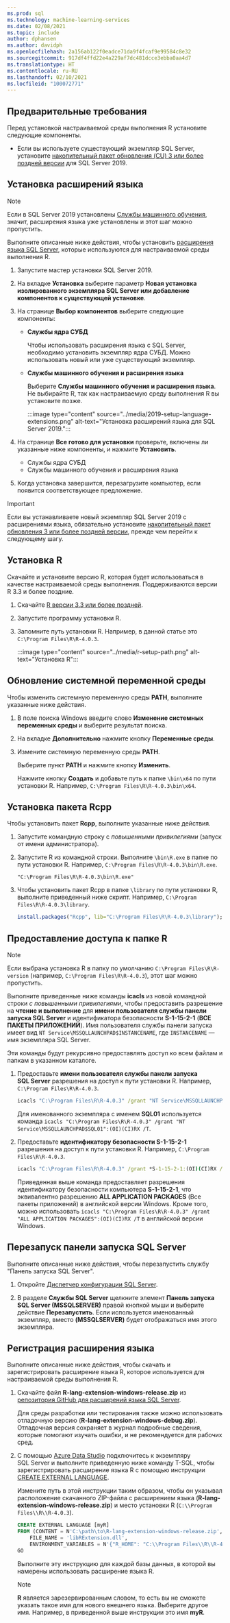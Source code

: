```yaml
---
ms.prod: sql
ms.technology: machine-learning-services
ms.date: 02/08/2021
ms.topic: include
author: dphansen
ms.author: davidph
ms.openlocfilehash: 2a156ab122f0eadce71da9f4fcaf9e99584c8e32
ms.sourcegitcommit: 917df4ffd22e4a229af7dc481dcce3ebba0aa4d7
ms.translationtype: HT
ms.contentlocale: ru-RU
ms.lasthandoff: 02/10/2021
ms.locfileid: "100072771"
---
```

## <a name="prerequisites"></a>Предварительные требования

Перед установкой настраиваемой среды выполнения R установите следующие компоненты.

+ Если вы используете существующий экземпляр SQL Server, установите [накопительный пакет обновления (CU) 3 или более поздней версии](../../../database-engine/install-windows/latest-updates-for-microsoft-sql-server.md) для SQL Server 2019.

## <a name="install-language-extensions"></a>Установка расширений языка

> [!NOTE]
> Если в SQL Server 2019 установлены [Службы машинного обучения](../../sql-server-machine-learning-services.md), значит, расширения языка уже установлены и этот шаг можно пропустить.

Выполните описанные ниже действия, чтобы установить [расширения языка SQL Server](../../../language-extensions/language-extensions-overview.md), которые используются для настраиваемой среды выполнения R.

1. Запустите мастер установки SQL Server 2019.
  
1. На вкладке **Установка** выберите параметр **Новая установка изолированного экземпляра SQL Server или добавление компонентов к существующей установке**.

1. На странице **Выбор компонентов** выберите следующие компоненты:
  
    + **Службы ядра СУБД**
  
        Чтобы использовать расширения языка с SQL Server, необходимо установить экземпляр ядра СУБД. Можно использовать новый или уже существующий экземпляр.
  
    + **Службы машинного обучения и расширения языка**

        Выберите **Службы машинного обучения и расширения языка**. Не выбирайте R, так как настраиваемую среду выполнения R вы установите позже.

        :::image type="content" source="../media/2019-setup-language-extensions.png" alt-text="Установка расширений языка для SQL Server 2019.":::

1. На странице **Все готово для установки** проверьте, включены ли указанные ниже компоненты, и нажмите **Установить**.
  
    + Службы ядра СУБД
    + Службы машинного обучения и расширения языка

1. Когда установка завершится, перезагрузите компьютер, если появится соответствующее предложение.

> [!IMPORTANT]
> Если вы устанавливаете новый экземпляр SQL Server 2019 с расширениями языка, обязательно установите [накопительный пакет обновления 3 или более поздней версии](../../../database-engine/install-windows/latest-updates-for-microsoft-sql-server.md), прежде чем перейти к следующему шагу.

## <a name="install-r"></a>Установка R

Скачайте и установите версию R, которая будет использоваться в качестве настраиваемой среды выполнения. Поддерживаются версии R 3.3 и более поздние.

1. Скачайте [R версии 3.3 или более поздней](https://cran.r-project.org/bin/windows/base/).

1. Запустите программу установки R.

1. Запомните путь установки R. Например, в данной статье это `C:\Program Files\R\R-4.0.3`.

    :::image type="content" source="../media/r-setup-path.png" alt-text="Установка R":::

## <a name="update-system-environment-variable"></a>Обновление системной переменной среды

Чтобы изменить системную переменную среды **PATH**, выполните указанные ниже действия.

1. В поле поиска Windows введите слово **Изменение системных переменных среды** и выберите результат поиска.

1. На вкладке **Дополнительно** нажмите кнопку **Переменные среды**.

1. Измените системную переменную среды **PATH**.

    Выберите пункт **PATH** и нажмите кнопку **Изменить**.

    Нажмите кнопку **Создать** и добавьте путь к папке `\bin\x64` по пути установки R. Например, `C:\Program Files\R\R-4.0.3\bin\x64`.

## <a name="install-rcpp-package"></a>Установка пакета Rcpp

Чтобы установить пакет **Rcpp**, выполните указанные ниже действия.

1. Запустите командную строку с *повышенными привилегиями* (запуск от имени администратора).

1. Запустите R из командной строки. Выполните `\bin\R.exe` в папке по пути установки R. Например, `C:\Program Files\R\R-4.0.3\bin\R.exe`.

    ```CMD
    "C:\Program Files\R\R-4.0.3\bin\R.exe"
    ```

1. Чтобы установить пакет Rcpp в папке `\library` по пути установки R, выполните приведенный ниже скрипт. Например, `C:\Program Files\R\R-4.0.3\library`.

    ```R
    install.packages("Rcpp", lib="C:\Program Files\R\R-4.0.3\library");
    ```

## <a name="grant-access-to-r-folder"></a>Предоставление доступа к папке R

> [!NOTE]
> Если выбрана установка R в папку по умолчанию `C:\Program Files\R\R-version` (например, `C:\Program Files\R\R-4.0.3`), этот шаг можно пропустить.

Выполните приведенные ниже команды **icacls** из новой командной строки *с повышенными привилегиями*, чтобы предоставить разрешение на **чтение и выполнение** для **имени пользователя службы панели запуска SQL Server** и идентификатора безопасности **S-1-15-2-1** (**ВСЕ ПАКЕТЫ ПРИЛОЖЕНИЙ**). Имя пользователя службы панели запуска имеет вид `NT Service\MSSQLLAUNCHPAD$INSTANCENAME`, где `INSTANCENAME` — имя экземпляра SQL Server.

Эти команды будут рекурсивно предоставлять доступ ко всем файлам и папкам в указанном каталоге.

1. Предоставьте **имени пользователя службы панели запуска SQL Server** разрешения на доступ к пути установки R. Например, `C:\Program Files\R\R-4.0.3`.

    ```cmd
    icacls "C:\Program Files\R\R-4.0.3" /grant "NT Service\MSSQLLAUNCHPAD":(OI)(CI)RX /T
    ```

    Для именованного экземпляра с именем **SQL01** используется команда `icacls "C:\Program Files\R\R-4.0.3" /grant "NT Service\MSSQLLAUNCHPAD$SQL01":(OI)(CI)RX /T`.

2. Предоставьте **идентификатору безопасности S-1-15-2-1** разрешения на доступ к пути установки R. Например, `C:\Program Files\R\R-4.0.3`.

    ```cmd
    icacls "C:\Program Files\R\R-4.0.3" /grant *S-1-15-2-1:(OI)(CI)RX /T
    ```

    Приведенная выше команда предоставляет разрешения идентификатору безопасности компьютера **S-1-15-2-1**, что эквивалентно разрешению **ALL APPLICATION PACKAGES** (Все пакеты приложений) в английской версии Windows. Кроме того, можно использовать `icacls "C:\Program Files\R\R-4.0.3" /grant "ALL APPLICATION PACKAGES":(OI)(CI)RX /T` в английской версии Windows.

## <a name="restart-sql-server-launchpad"></a>Перезапуск панели запуска SQL Server

Выполните описанные ниже действия, чтобы перезапустить службу "Панель запуска SQL Server".

1. Откройте [Диспетчер конфигурации SQL Server](../../../relational-databases/sql-server-configuration-manager.md).

1. В разделе **Службы SQL Server** щелкните элемент **Панель запуска SQL Server (MSSQLSERVER)** правой кнопкой мыши и выберите действие **Перезапустить**. Если используется именованный экземпляр, вместо **(MSSQLSERVER)** будет отображаться имя этого экземпляра.

## <a name="register-language-extension"></a>Регистрация расширения языка

Выполните описанные ниже действия, чтобы скачать и зарегистрировать расширение языка R, которое используется для настраиваемой среды выполнения R.

1. Скачайте файл **R-lang-extension-windows-release.zip** из [репозитория GitHub для расширений языка SQL Server](https://github.com/microsoft/sql-server-language-extensions/releases).

    Для среды разработки или тестирования также можно использовать отладочную версию (**R-lang-extension-windows-debug.zip**). Отладочная версия сохраняет в журнал подробные сведения, которые помогают изучать ошибки, и не рекомендуется для рабочих сред.

1. С помощью [Azure Data Studio](../../../azure-data-studio/what-is-azure-data-studio.md) подключитесь к экземпляру SQL Server и выполните приведенную ниже команду T-SQL, чтобы зарегистрировать расширение языка R с помощью инструкции [CREATE EXTERNAL LANGUAGE](../../../t-sql/statements/create-external-language-transact-sql.md).

    Измените путь в этой инструкции таким образом, чтобы он указывал расположение скачанного ZIP-файла с расширением языка (**R-lang-extension-windows-release.zip**) и место установки R (`C:\\Program Files\\R\\R-4.0.3`).

    ```sql
    CREATE EXTERNAL LANGUAGE [myR]
    FROM (CONTENT = N'C:\path\to\R-lang-extension-windows-release.zip', 
        FILE_NAME = 'libRExtension.dll',
        ENVIRONMENT_VARIABLES = N'{"R_HOME": "C:\\Program Files\\R\\R-4.0.3"}'););
    GO
    ```

    Выполните эту инструкцию для каждой базы данных, в которой вы намерены использовать расширение языка R.

    > [!NOTE]
    > **R** является зарезервированным словом, то есть вы не сможете указать такое имя для нового внешнего языка. Выберите другое имя. Например, в приведенной выше инструкции это имя **myR**.
